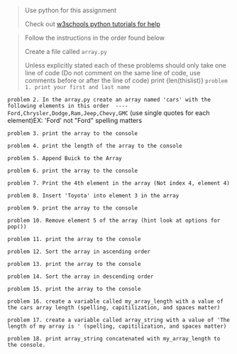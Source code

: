 > Use python for this assignment
>
> Check out [w3schools python 
> tutorials for help](https://www.w3schools.com/python/python_lists.asp) 

> Follow the instructions in the order found below
>
>
> Create a file called `array.py `
> 
> Unless explicitly stated each of these problems should only take one line of code (Do not comment on the same line of code, use comments before or after the line of code)
> print {len(thislist)}
`problem 1. print your first and last name`

`problem 2. In the array.py create an array named 'cars' with the following elements in this order  ---- Ford,Chrysler,Dodge,Ram,Jeep,Chevy,GMC` (use single quotes for each element)EX: 'Ford' not "Ford" spelling matters
   
`problem 3. print the array to the console`

`problem 4. print the length of the array to the console `

`problem 5. Append Buick to the Array`

`problem 6. print the array to the console`

`problem 7. Print the 4th element in the array (Not index 4, element 4)`

`problem 8. Insert 'Toyota' into element 3 in the array`

`problem 9. print the array to the console`

`problem 10. Remove element 5 of the array (hint look at options for pop())`

`problem 11. print the array to the console`

`problem 12. Sort the array in ascending order`

`problem 13. print the array to the console`

`problem 14. Sort the array in descending order`

`problem 15. print the array to the console`

`problem 16. create a variable called my_array_length with a value of the cars array length (spelling, capitilization, and spaces matter)`

`problem 17. create a variable called array_string with a value of 'The length of my array is ' (spelling, capitilization, and spaces matter)`

`problem 18. print array_string concatenated with my_array_length to the console.`
